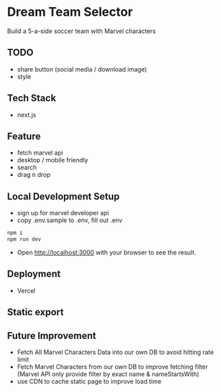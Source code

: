 # Dream Team Selector
Build a 5-a-side soccer team with Marvel characters

## TODO
- share button (social media / download image)
- style

## Tech Stack
- next.js

## Feature
- fetch marvel api
- desktop / mobile friendly
- search
- drag n drop

## Local Development Setup
- sign up for marvel developer api
- copy .env.sample to .env, fill out .env
```bash
npm i
npm run dev
```
- Open [http://localhost:3000](http://localhost:3000) with your browser to see the result.

## Deployment
- Vercel

## Static export

## Future Improvement
- Fetch All Marvel Characters Data into our own DB to avoid hitting rate limit
- Fetch Marvel Characters from our own DB to improve fetching filter (Marvel API only provide filter by exact name & nameStartsWith)
- use CDN to cache static page to improve load time